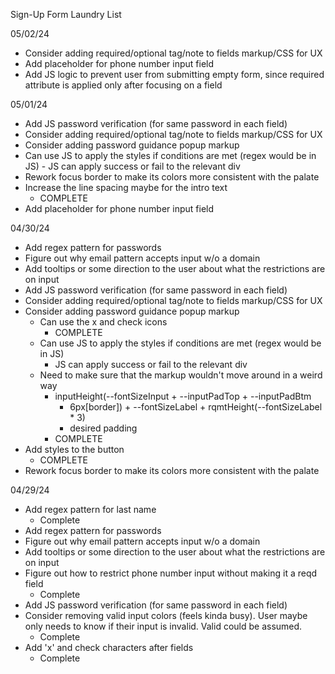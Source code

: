 Sign-Up Form Laundry List

05/02/24
- Consider adding required/optional tag/note to fields markup/CSS for UX
- Add placeholder for phone number input field
- Add JS logic to prevent user from submitting empty form, since required
  attribute is applied only after focusing on a field

05/01/24
- Add JS password verification (for same password in each field)
- Consider adding required/optional tag/note to fields markup/CSS for UX
- Consider adding password guidance popup markup
- Can use JS to apply the styles if conditions are met (regex would be in
      JS)
        - JS can apply success or fail to the relevant div
- Rework focus border to make its colors more consistent with the palate
- Increase the line spacing maybe for the intro text
    - COMPLETE
- Add placeholder for phone number input field

04/30/24
- Add regex pattern for passwords
- Figure out why email pattern accepts input w/o a domain
- Add tooltips or some direction to the user about what the restrictions are on
  input
- Add JS password verification (for same password in each field)
- Consider adding required/optional tag/note to fields markup/CSS for UX
- Consider adding password guidance popup markup
    - Can use the x and check icons
        - COMPLETE
    - Can use JS to apply the styles if conditions are met (regex would be in
      JS)
        - JS can apply success or fail to the relevant div
    - Need to make sure that the markup wouldn't move around in a weird way
        - inputHeight(--fontSizeInput + --inputPadTop + --inputPadBtm
          + 6px[border]) + --fontSizeLabel + rqmtHeight(--fontSizeLabel * 3)
          + desired padding
        - COMPLETE
- Add styles to the button
    - COMPLETE
- Rework focus border to make its colors more consistent with the palate

04/29/24
- Add regex pattern for last name
    - Complete
- Add regex pattern for passwords
- Figure out why email pattern accepts input w/o a domain
- Add tooltips or some direction to the user about what the restrictions are on
  input
- Figure out how to restrict phone number input without making it a reqd field
    - Complete
- Add JS password verification (for same password in each field)
- Consider removing valid input colors (feels kinda busy). User maybe only needs
  to know if their input is invalid. Valid could be assumed.
    - Complete
- Add 'x' and check characters after fields
    - Complete